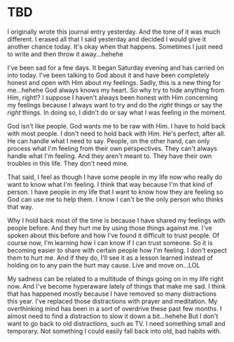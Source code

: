 # TBD

I originally wrote this journal entry yesterday. And the tone of it was much different. I erased all that I said yesterday and decided I would give it another chance today. It's okay when that happens. Sometimes I just need to write and then throw it away...hehehe

I've been sad for a few days. It began Saturday evening and has carried on into today. I've been talking to God about it and have been completely honest and open with Him about my feelings. Sadly, this is a new thing for me...hehehe God always knows my heart. So why try to hide anything from Him, right!? I suppose I haven't always been honest with Him concerning my feelings because I always want to try and do the *right* things or say the *right* things. In doing so, I didn't do or say what I was feeling in the moment.

God isn't like people. God wants me to be raw with Him. I have to hold back with most people. I don't need to hold back with Him. He's perfect, after all. He can handle what I need to say. People, on the other hand, can only process what I'm feeling from their own perspectives. They can't always handle what I'm feeling. And they aren't meant to. They have their own troubles in this life. They don't need mine.

That said, I feel as though I have some people in my life now who really do want to know what I'm feeling. I think that way because I'm that kind of person. I have people in my life that I want to know how they are feeling so God can use me to help them. I know I can't be the only person who thinks that way.

Why I hold back most of the time is because I have shared my feelings with people before. And they hurt me by using those things against me. I've spoken about this before and how I've found it difficult to trust people. Of course now, I'm learning how I can know if I can trust someone. So it is becoming easier to share with certain people how I'm feeling. I don't expect them to hurt me. And if they do, I'll see it as a lesson learned instead of holding on to any pain the hurt may cause. Live and move on...LOL

My sadness can be related to a multitude of things going on in my life right now. And I've become hyperaware lately of things that make me sad. I think that has happened mostly because I have removed so many distractions this year. I've replaced those distractions with prayer and meditation. My overthinking mind has been in a sort of overdrive these past few months. I almost need to find a distraction to slow it down a bit...hehehe But I don't want to go back to old distractions, such as TV. I need something small and temporary. Not something I could easily fall back into old, bad habits with.

